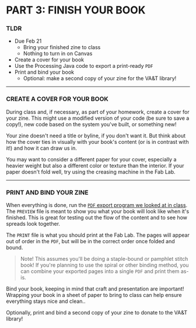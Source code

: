 # PART 3: FINISH YOUR BOOK

### TLDR
* Due Feb 21  
  * Bring your finished zine to class  
  * Nothing to turn in on Canvas  
* Create a cover for your book  
* Use the Processing Java code to export a print-ready `PDF`  
* Print and bind your book   
  * Optional: make a second copy of your zine for the VA&T library!  

- - -

### CREATE A COVER FOR YOUR BOOK  
During class and, if necessary, as part of your homework, create a cover for your zine. This might use a modified version of your code (be sure to save a copy!), new code based on the system you've built, or something new!

Your zine doesn't need a title or byline, if you don't want it. But think about how the cover ties in visually with your book's content (or is in contrast with it!) and how it can draw us in.

You may want to consider a different paper for your cover, especially a heavier weight but also a different color or texture than the interior. If your paper doesn't fold well, try using the creasing machine in the Fab Lab.

- - -

### PRINT AND BIND YOUR ZINE  
When everything is done, run the [`PDF` export program we looked at in class](https://github.com/jeffThompson/CreativeProgramming2/raw/master/Resources/GenerateBookPDF.zip). The `PREVIEW` file is meant to show you what your book will look like when it's finished. This is great for testing out the flow of the content and to see how spreads look together.

The `PRINT` file is what you should print at the Fab Lab. The pages will appear out of order in the `PDF`, but will be in the correct order once folded and bound.

> Note! This assumes you'll be doing a staple-bound or pamphlet stitch book! If you're planning to use the spiral or other binding method, you can combine your exported pages into a single `PDF` and print them as-is.

Bind your book, keeping in mind that craft and presentation are important! Wrapping your book in a sheet of paper to bring to class can help ensure everything stays nice and clean..

Optionally, print and bind a second copy of your zine to donate to the VA&T library!

